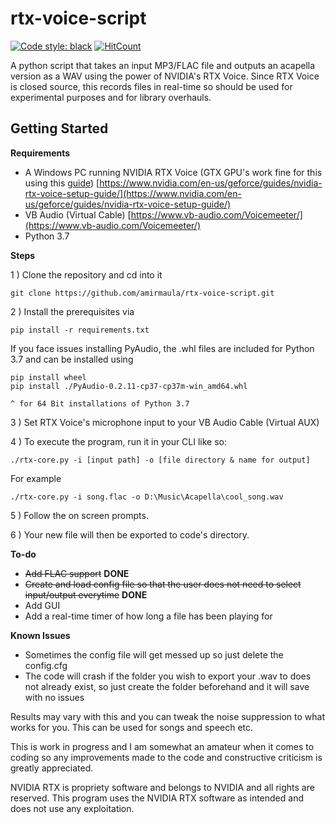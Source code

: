 
# rtx-voice-script
[![Code style: black](https://img.shields.io/badge/code%20style-black-000000.svg)](https://github.com/psf/black) [![HitCount](http://hits.dwyl.com/amirmaula/rtx-acapella.svg)](http://hits.dwyl.com/amirmaula/rtx-acapella)



A python script that takes an input MP3/FLAC file and outputs an acapella version as a WAV using the power of NVIDIA's RTX Voice. Since RTX Voice is closed source, this records files in real-time so should be used for experimental purposes and for library overhauls.

## Getting Started

**Requirements**

 - A Windows PC running NVIDIA RTX Voice (GTX GPU's work fine for this using this [guide](https://www.windowscentral.com/how-enable-rtx-voice-all-nvidia-gpus-including-older-geforce-gtx-cards)) [https://www.nvidia.com/en-us/geforce/guides/nvidia-rtx-voice-setup-guide/](https://www.nvidia.com/en-us/geforce/guides/nvidia-rtx-voice-setup-guide/)
 - VB Audio (Virtual Cable) [https://www.vb-audio.com/Voicemeeter/](https://www.vb-audio.com/Voicemeeter/)
 - Python 3.7


**Steps**

1 ) Clone the repository and cd into it

    git clone https://github.com/amirmaula/rtx-voice-script.git

2 ) Install the prerequisites via

    pip install -r requirements.txt 

If you face issues installing PyAudio, the .whl files are included for Python 3.7 and can be installed using

    pip install wheel
    pip install ./PyAudio-0.2.11-cp37-cp37m-win_amd64.whl
    
    ^ for 64 Bit installations of Python 3.7

3 ) Set RTX Voice's microphone input to your VB Audio Cable (Virtual AUX)

4 ) To execute the program, run it in your CLI like so:

    ./rtx-core.py -i [input path] -o [file directory & name for output]
   For example
   

    ./rtx-core.py -i song.flac -o D:\Music\Acapella\cool_song.wav


5 ) Follow the on screen prompts. 

6 ) Your new file will then be exported to code's directory. 


**To-do**

- ~~Add FLAC support~~ **DONE**
- ~~Create and load config file so that the user does not need to select input/output everytime~~ **DONE**
- Add GUI
- Add a real-time timer of how long a file has been playing for

**Known Issues**
- Sometimes the config file will get messed up so just delete the config.cfg
- The code will crash if the folder you wish to export your .wav to does not already exist, so just create the folder beforehand and it will save with no issues



Results may vary with this and you can tweak the noise suppression to what works for you. This can be used for songs and speech etc.


This is work in progress and I am somewhat an amateur when it comes to coding so any improvements made to the code and constructive criticism is greatly appreciated.


NVIDIA RTX is propriety software and belongs to NVIDIA and all rights are reserved. This program uses the NVIDIA RTX software as intended and does not use any exploitation.
